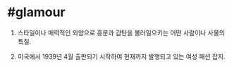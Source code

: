 # \#glamour

1) 스타일이나 매력적인 외양으로 흥분과 감탄을 불러일으키는 어떤 사람이나 사물의 특질.

2) 미국에서 1939년 4월 출판되기 시작하여 현재까지 발행되고 있는 여성 패션 잡지.
